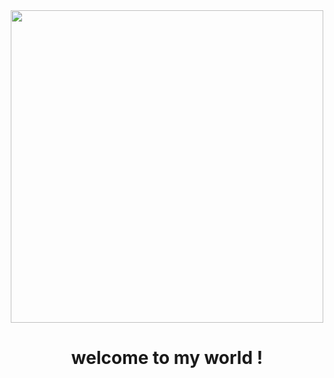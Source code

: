 <div id="header" align="center">
  <a href="https://phamhungbk60.github.io/bouncing-ball-game/">
    <img src="<iframe src="https://giphy.com/gifs/animation-compass-motiondesign-R1MlWX6NHdJogpH0HO" width="500"/>
  </a>
  <h1>welcome to my world ! </h1>
</div>

<!--
**phamhungbk60/phamhungbk60** is a ✨ _special_ ✨ repository because its `README.md` (this file) appears on your GitHub profile.

Here are some ideas to get you started:

- 🔭 I’m currently working on ...
- 🌱 I’m currently learning ...
- 👯 I’m looking to collaborate on ...
- 🤔 I’m looking for help with ...
- 💬 Ask me about ...
- 📫 How to reach me: ...
- 😄 Pronouns: ...
- ⚡ Fun fact: ...
-->
